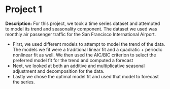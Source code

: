 # Project 1
**Description:** For this project, we took a time series dataset and attempted to model its trend and seasonality component. The dataset we used was monthly air passenger traffic for the San Francisco International Airport. 

  * First, we used different models to attempt to model the trend of the data. The models we fit were a traditional linear fit and a quadratic + periodic nonlinear fit as well. We then used the AIC/BIC criterion to select the preferred model fit for the trend and computed a forecast
  *  Next, we looked at both an additive and multiplicative seasonal adjustment and decomposition for the data.
  *  Lastly we chose the optimal model fit and used that model to forecast the series. 
